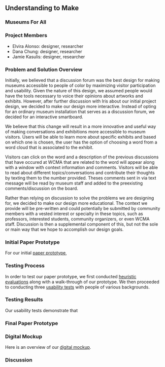 ## Understanding to Make 
### Museums For All

### Project Members
* Elvira Alonso: designer, researcher
* Dana Chung: designer, researcher
* Jamie Kasulis: designer, researcher

### Problem and Solution Overview
Initially, we believed that a discussion forum was the best design for making museums accessible to people of color by maximizing visitor participation and usability. Given the nature of this design, we assumed people would have the tools necessary to voice their opinions about artworks and exhibits. However, after further discussion with Iris about our initial project design, we decided to make our design more interactive. Instead of opting for an ordinary museum installation that serves as a discussion forum, we decided for an interactive smartboard. 

We believe that this change will result in a more innovative and useful way of making conversations and exhibitions more accessible to museum visitors. Users will be able to learn more about specific exhibits and based on which one is chosen, the user has the option of choosing a word from a word cloud that is associated to the exhibit. 

Visitors can click on the word and a description of the previous discussions that have occured at WCMA that are related to the word will appear along with a window with context information and comments. Visitors will be able to read about different topics/conversations and contribute their thoughts by texting them to the number provided. Theses comments sent in via text message will be read by museum staff and added to the preexisting comments/discussion on the board.

Rather than relying on discussion to solve the problems we are designing for, we decided to make our design more educational. The context we provide will be pre-written and could potentially be submitted by community members with a vested interest or specialty in these topics, such as professors, interested students, community organizers, or even WCMA staff. Discussion is then a supplemental component of this, but not the sole or main way that we hope to accomplish our design goals.


### Initial Paper Prototype 

For our initial [paper prototype](https://museumsforall.github.io/2018-10-29-Paper-Prototype/), 


### Testing Process

In order to test our paper prototype, we first conducted [heuristic evaluations](https://museumsforall.github.io/2018-11-01-Heuristic-Evaluation/) along with a walk-through of our prototype. We then proceeded to conducting three [usability tests](https://museumsforall.github.io/2018-11-09-usability-testing-review/) with people of various backgrounds. 


### Testing Results 

Our usability tests demonstrate that 


### Final Paper Prototype 



### Digital Mockup

Here is an overview of our [digital mockup](https://museumsforall.github.io/2018-11-12-digital-mockup/). 


### Discussion 
